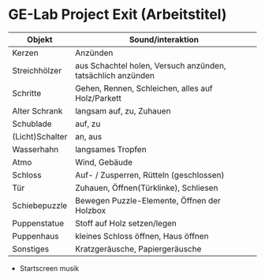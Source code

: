 # GE-Lab Project Exit (Arbeitstitel)

|Objekt|Sound/interaktion|
|--|--|
|Kerzen|Anzünden|
|Streichhölzer|aus Schachtel holen, Versuch anzünden, tatsächlich anzünden|
|Schritte|Gehen, Rennen, Schleichen, alles auf Holz/Parkett|
|Alter Schrank|langsam auf, zu, Zuhauen|
|Schublade|auf, zu|
|(Licht)Schalter| an, aus|
|Wasserhahn|langsames Tropfen|
|Atmo|Wind, Gebäude|
|Schloss|Auf- / Zusperren, Rütteln (geschlossen)|
|Tür|Zuhauen, Öffnen(Türklinke), Schliesen|
|Schiebepuzzle| Bewegen Puzzle-Elemente, Öffnen der Holzbox|
|Puppenstatue|Stoff auf Holz setzen/legen|
|Puppenhaus|kleines Schloss öffnen, Haus öffnen|
|Sonstiges|Kratzgeräusche, Papiergeräusche|

- Startscreen musik